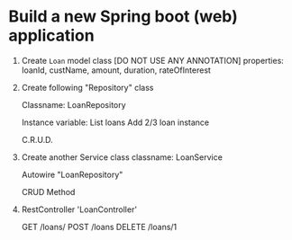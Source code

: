 # Build a new Spring boot (web) application

1. Create `Loan` model class [DO NOT USE ANY ANNOTATION]
    properties: loanId, custName, amount, duration, rateOfInterest

2. Create following "Repository" class 

    Classname: LoanRepository

    Instance variable:  List<Loan> loans
    Add 2/3 loan instance

    C.R.U.D.

3. Create another Service class
    classname: LoanService

    Autowire "LoanRepository"

    CRUD Method 

4.  RestController 'LoanController'

    GET /loans/
    POST /loans
    DELETE /loans/1
